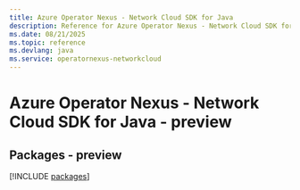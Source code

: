 ```yaml
---
title: Azure Operator Nexus - Network Cloud SDK for Java
description: Reference for Azure Operator Nexus - Network Cloud SDK for Java
ms.date: 08/21/2025
ms.topic: reference
ms.devlang: java
ms.service: operatornexus-networkcloud
---
```

# Azure Operator Nexus - Network Cloud SDK for Java - preview
## Packages - preview
[!INCLUDE [packages](operator-nexus---network-cloud-index.md)]